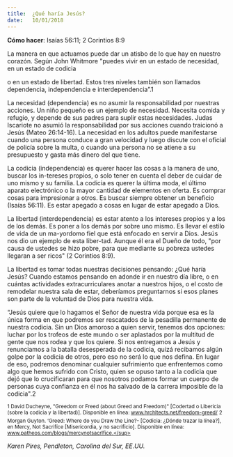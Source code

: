 ```yaml
---
title:  ¿Qué haría Jesús?
date:   10/01/2018
---
```


**Cómo hacer**: Isaías 56:11; 2 Corintios 8:9 

La manera en que actuamos puede dar un atisbo de lo que hay en nuestro corazón. Según John Whitmore "puedes vivir en un estado de necesidad, en un estado de codicia 

o en un estado de libertad. Estos tres niveles también son llamados dependencia, independencia e interdependencia”.1 

La necesidad (dependencia) es no asumir la responsabilidad por nuestras acciones. Un niño pequeño es un ejemplo de necesidad. Necesita comida y refugio, y depende de sus padres para suplir estas necesidades. Judas Iscariote no asumió la responsabilidad por sus acciones cuando traicionó a Jesús (Mateo 26:14-16). La necesidad en los adultos puede manifestarse cuando una persona conduce a gran velocidad y luego discute con el oficial de policía sobre la multa, o cuando una persona no se atiene a su presupuesto y gasta más dinero del que tiene. 

La codicia (independencia) es querer hacer las cosas a la manera de uno, buscar los in-tereses propios, o solo tener en cuenta el deber de cuidar de uno mismo y su familia. La codicia es querer la última moda, el último aparato electrónico o la mayor cantidad de elementos en oferta. Es comprar cosas para impresionar a otros. Es buscar siempre obtener un beneficio (Isaías 56:11). Es estar apegado a cosas en lugar de estar apegado a Dios. 

La libertad (interdependencia) es estar atento a los intereses propios y a los de los demás. Es poner a los demás por sobre uno mismo. Es llevar el estilo de vida de un ma-yordomo fiel que está enfocado en servir a Dios. Jesús nos dio un ejemplo de esta liber-tad. Aunque él era el Dueño de todo, "por causa de ustedes se hizo pobre, para que mediante su pobreza ustedes llegaran a ser ricos" (2 Corintios 8:9). 

La libertad es tomar todas nuestras decisiones pensando: ¿Qué haría Jesús? Cuando estamos pensando en adonde ir en nuestro día libre, o en cuántas actividades extracurriculares anotar a nuestros hijos, o el costo de remodelar nuestra sala de estar, deberíamos preguntarnos si esos planes son parte de la voluntad de Dios para nuestra vida. 

“Jesús quiere que lo hagamos el Señor de nuestra vida porque esa es la única forma en que podremos ser rescatados de la pesadilla permanente de nuestra codicia. Sin un Dios amoroso a quien servir, tenemos dos opciones: luchar por los trofeos de este mundo o ser aplastados por la multitud de gente que nos rodea y que los quiere. Si nos entregamos a Jesús y renunciamos a la batalla desesperada de la codicia, quizá recibamos algún golpe por la codicia de otros, pero eso no será lo que nos defina. En lugar de eso, podremos denominar cualquier sufrimiento que enfrentemos como algo que hemos sufrido con Cristo, quien se opuso tanto a la codicia que dejó que lo crucificaran para que nosotros podamos formar un cuerpo de personas cuya confianza en él nos ha salvado de la carrera imposible de la codicia".2 

<sup>1 David Ducheyne, "Greedom or Freed (about Greed and Freedom)" [Codertad o Libericia (sobre la codicia y la libertad)]. Disponible en línea: www.hrchltects.net/freedom-greed/</sup>
<sup>2 Morgan Guyton. ‘Greed: Where do you Draw the Line?- [Codicia: ¿Dónde trazar la línea?], en Mercy, Not Sacrifíce [Misericordia, y no sacrificio]. Disponible en línea: www.patheos.com/blogs/mercynotsacrlfice.</sup> 

_Karen Pires, Pendleton, Carolina del Sur, EE.UU._
